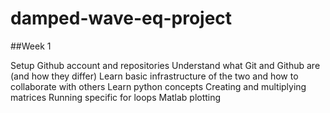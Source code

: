 # damped-wave-eq-project
##Week 1

Setup Github account and repositories
    Understand what Git and Github are (and how they differ)
    Learn basic infrastructure of the two and how to collaborate with others
Learn python concepts
    Creating and multiplying matrices
    Running specific for loops
    Matlab plotting
